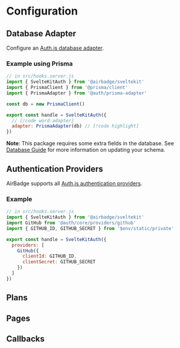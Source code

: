 # Configuration

## Database Adapter

Configure an [Auth.js database adapter](https://authjs.dev/reference/core/adapters).

### Example using Prisma

```js
// in src/hooks.server.js
import { SvelteKitAuth } from '@airbadge/sveltekit'
import { PrismaClient } from '@prisma/client'
import { PrismaAdapter } from '@auth/prisma-adapter'

const db = new PrismaClient()

export const handle = SvelteKitAuth({
  // [!code word:adapter]
  adapter: PrismaAdapter(db) // [!code highlight]
})
```

**Note**: This package requires some extra fields in the database. See [Database Guide](/database) for more information on updating your schema.

## Authentication Providers

AirBadge supports all [Auth.js authentication providers](https://authjs.dev/reference/core/providers).

### Example

```js {7-11}
// in src/hooks.server.js
import { SvelteKitAuth } from '@airbadge/sveltekit'
import GitHub from '@auth/core/providers/github'
import { GITHUB_ID, GITHUB_SECRET } from '$env/static/private'

export const handle = SvelteKitAuth({
  providers: [
    GitHub({
      clientId: GITHUB_ID,
      clientSecret: GITHUB_SECRET
    })
  ]
})
```

## Plans

## Pages

## Callbacks
